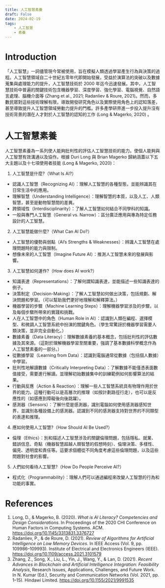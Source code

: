 ```yaml
---
title: 人工智慧素養
draft: False
date: 2024-02-19
tags:
    - 人工智慧
    - 素養
---
```

# Introduction
「人工智慧」一詞儘管現今常被使用，旨在模擬人類透過學習產生行為與決策的過程。人工智慧領域自二十世紀五零年代即開始發展，受益於演算法的突破以及數據蒐集與處理能力的提升，人工智慧技術於 2000 年迄今迅速發展。其中，人工智慧技術中普遍的關鍵技術包含機器學習、深度學習、強化學習、電腦視覺、自然語言處理、腦機介面等 (Zhang et al., 2021; Radanliev & Roure, 2021)。然而，多數民眾對這些技術理解有限，導致開發研究角色以及實際使用角色上的認知落差，甚至導致提升人工智慧領域勞動力提升的門檻。許多產學研界進一步投入提升沒有技術背景的潛在人才對於人工智慧的認知的工作 (Long & Magerko, 2020)
。

# 人工智慧素養
人工智慧素養為一系列使人能夠批判性的評估人工智慧技術的能力。使個人能夠與人工智慧有效溝通以及協作。根據 Duri Long 與 Brian Magerko 歸納涵蓋以下五大主題以及十七項使用者技能 (Long & Magerko, 2020)：
1. 人工智慧是什麼?（What Is AI?）
  - 認識人工智慧（Recognizing AI）：理解人工智慧的各種型態，並能辨識其在日常生活中的應用。
  - 理解智慧（Understanding Intelligence）：理解智慧的本質，以及人工、人類智慧，甚至是動物智慧間的差異。
  - 跨領域性（Interdisciplinarity）：了解人工智慧如何結合不同學科的知識。
  - 一般與專門人工智慧（General vs. Narrow）：區分廣泛應用與專為特定任務設計的人工智慧。
2. 人工智慧能做什麼?（What Can AI Do?）
  - 人工智慧的優勢與弱點（AI’s Strengths & Weaknesses）：辨識人工智慧在處理問題時的能力與限制。
  - 想像未來的人工智慧（Imagine Future AI）：推測人工智慧未來的發展與影響。
3. 人工智慧如何運作?（How does AI work?）
  - 知識表達（Representations）：了解何謂知識表達，並能描述一些知識表達的例子。
  - 決策制定（Decision-Making）：了解人工智慧如何做出決策，包括規劃、解決問題和學習。（可以幫助我們更好地理解和解釋算法。）
  - 機器學習的步驟（Machine Learning Steps）：理解機器學習涉及的步驟，以及每個步驟所帶來的實踐和挑戰。
  - 人在人工智慧中的角色（Human Role in AI）：認識到人類在編程、選擇模型、和微調人工智慧系統中扮演的關鍵角色。（學生常驚訝於機器學習需要人類決策，並非完全自動化。）
  - 數據素養（Data Literacy）：理解數據素養的基本概念，包括批判性的評估數據及其來源。（這對於理解機器學習至關重要，強調了基本數據科學概念作為人工智慧素養的一部分。）
  - 從數據學習（Learning from Data）：認識到電腦通常從數據（包括個人數據）中學習。
  - 批判性地解讀數據（Critically Interpreting Data）：了解數據不能僅憑表面數值接受，需要進行解讀。並理解初始數據集中的訓練範例如何影響算法的結果。
  - 行動與反應（Action & Reaction）：理解一些人工智慧系統具有物理作用於世界的能力。這種行動可以是高層次的推理（如按計劃路徑行走），也可以是反應性的（如感應到障礙後向後跳躍）。
  - 感測器（Sensors）：了解什麼是感測器，識別電腦如何使用感測器感知世界，並識別各種設備上的感測器。認識到不同的感測器支持對世界的不同類型的表達和推理。
4. 應如何使用人工智慧?（How Should AI Be Used?）
  - 倫理（Ethics）：別和描述人工智慧涉及的關鍵倫理問題，包括隱私、就業、錯誤信息、奇點（機器智慧超越人類智慧的假想時刻）、倫理決策、多樣性、偏見、透明度和責任等。這要求個體從不同角度考慮這些倫理問題，以及這些問題對社會的影響。
5. 人們如何看待人工智慧?（How Do People Perceive AI?）
  - 程式化（Programmability）：理解人們可以通過編程來改變人工智慧的行為和功能的事實。

# References

1. Long, D., & Magerko, B. (2020). *What is AI Literacy? Competencies and Design Considerations*. In Proceedings of the 2020 CHI Conference on Human Factors in Computing Systems. ACM. https://doi.org/10.1145/3313831.3376727
2. Radanliev, P., & de Roure, D. (2021). *Review of Algorithms for Artificial Intelligence on Low Memory Devices*. In IEEE Access (Vol. 9, pp. 109986–109993). Institute of Electrical and Electronics Engineers (IEEE). https://doi.org/10.1109/access.2021.3101579
3. Zhang, Z., Song, X., Liu, L., Yin, J., Wang, Y., & Lan, D. (2021). *Recent Advances in Blockchain and Artificial Intelligence Integration: Feasibility Analysis*, Research Issues, Applications, Challenges, and Future Work. In N. Kumar (Ed.), Security and Communication Networks (Vol. 2021, pp. 1–15). Hindawi Limited. https://doi.org/10.1155/2021/9991535